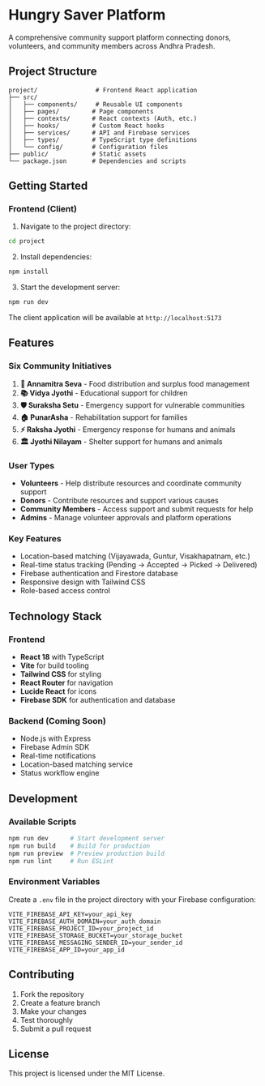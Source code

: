 # Hungry Saver Platform

A comprehensive community support platform connecting donors, volunteers, and community members across Andhra Pradesh.

## Project Structure

```
project/                # Frontend React application
├── src/
│   ├── components/     # Reusable UI components
│   ├── pages/         # Page components
│   ├── contexts/      # React contexts (Auth, etc.)
│   ├── hooks/         # Custom React hooks
│   ├── services/      # API and Firebase services
│   ├── types/         # TypeScript type definitions
│   └── config/        # Configuration files
├── public/            # Static assets
└── package.json       # Dependencies and scripts
```

## Getting Started

### Frontend (Client)

1. Navigate to the project directory:
```bash
cd project
```

2. Install dependencies:
```bash
npm install
```

3. Start the development server:
```bash
npm run dev
```

The client application will be available at `http://localhost:5173`

## Features

### Six Community Initiatives

1. **🍛 Annamitra Seva** - Food distribution and surplus food management
2. **📚 Vidya Jyothi** - Educational support for children
3. **🛡️ Suraksha Setu** - Emergency support for vulnerable communities
4. **🏠 PunarAsha** - Rehabilitation support for families
5. **⚡ Raksha Jyothi** - Emergency response for humans and animals
6. **🏛️ Jyothi Nilayam** - Shelter support for humans and animals

### User Types

- **Volunteers** - Help distribute resources and coordinate community support
- **Donors** - Contribute resources and support various causes
- **Community Members** - Access support and submit requests for help
- **Admins** - Manage volunteer approvals and platform operations

### Key Features

- Location-based matching (Vijayawada, Guntur, Visakhapatnam, etc.)
- Real-time status tracking (Pending → Accepted → Picked → Delivered)
- Firebase authentication and Firestore database
- Responsive design with Tailwind CSS
- Role-based access control

## Technology Stack

### Frontend
- **React 18** with TypeScript
- **Vite** for build tooling
- **Tailwind CSS** for styling
- **React Router** for navigation
- **Lucide React** for icons
- **Firebase SDK** for authentication and database

### Backend (Coming Soon)
- Node.js with Express
- Firebase Admin SDK
- Real-time notifications
- Location-based matching service
- Status workflow engine

## Development

### Available Scripts

```bash
npm run dev      # Start development server
npm run build    # Build for production
npm run preview  # Preview production build
npm run lint     # Run ESLint
```

### Environment Variables

Create a `.env` file in the project directory with your Firebase configuration:

```env
VITE_FIREBASE_API_KEY=your_api_key
VITE_FIREBASE_AUTH_DOMAIN=your_auth_domain
VITE_FIREBASE_PROJECT_ID=your_project_id
VITE_FIREBASE_STORAGE_BUCKET=your_storage_bucket
VITE_FIREBASE_MESSAGING_SENDER_ID=your_sender_id
VITE_FIREBASE_APP_ID=your_app_id
```

## Contributing

1. Fork the repository
2. Create a feature branch
3. Make your changes
4. Test thoroughly
5. Submit a pull request

## License

This project is licensed under the MIT License.